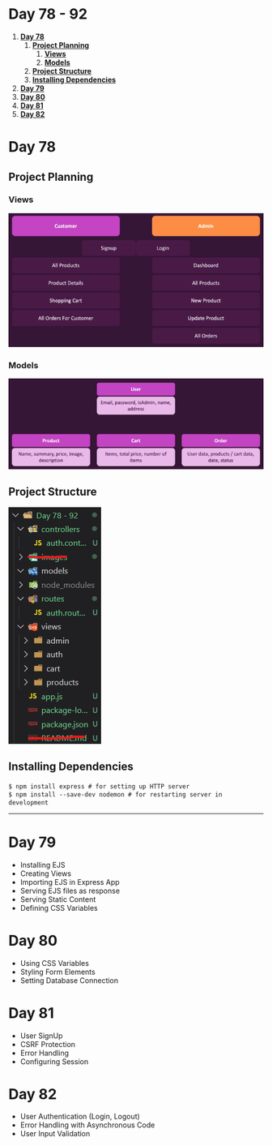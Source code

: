 # **Day 78 - 92** <!-- omit in toc -->

1. [**Day 78**](#day-78)
   1. [**Project Planning**](#project-planning)
      1. [**Views**](#views)
      2. [**Models**](#models)
   2. [**Project Structure**](#project-structure)
   3. [**Installing Dependencies**](#installing-dependencies)
2. [**Day 79**](#day-79)
3. [**Day 80**](#day-80)
4. [**Day 81**](#day-81)
5. [**Day 82**](#day-82)

# **Day 78**

## **Project Planning**

### **Views**

![Views](./images/views.png)

### **Models**

![Models](./images/models.png)

## **Project Structure**

![Project Structure](./images/project-structure.png)

## **Installing Dependencies**

```shell
$ npm install express # for setting up HTTP server
$ npm install --save-dev nodemon # for restarting server in development
```

---

# **Day 79**

-   Installing EJS
-   Creating Views
-   Importing EJS in Express App
-   Serving EJS files as response
-   Serving Static Content
-   Defining CSS Variables

# **Day 80**

-   Using CSS Variables
-   Styling Form Elements
-   Setting Database Connection

# **Day 81**

-   User SignUp
-   CSRF Protection
-   Error Handling
-   Configuring Session

# **Day 82**

-   User Authentication (Login, Logout)
-   Error Handling with Asynchronous Code
-   User Input Validation
